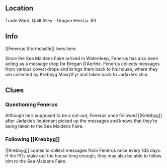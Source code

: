 ## Location

Trade Ward, Quill Alley - Dragon Heist p. 63

## Info

 [[Fenerus Stormcastle]] lives here.

Since the Sea Maidens Faire arrived in Waterdeep, Fenerus has also been acting as a message drop for Bregan D’Aerthe. Fenerus collects messages from various covert drops and brings them back to his house, where they are collected by Krebbyg Masq’il’yr and taken back to Jarlaxle’s ship.

## Clues

### Questioning Fenerus

 Although he’s supposed to be a cut-out, Fenerus once followed [[Krebbyg]] after Jarlaxle’s lieutenant picked up the messages and knows that they’re being taken to the Sea Maidens Faire.

### Following [[Krebbyg]]

[[Krebbyg]] comes to collect messages from Fenerus once every 1d3 days. If the PCs stake out the house long enough, they may also be able to follow him to the Sea Maidens Faire.
